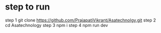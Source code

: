
# step to run
step 1    git clone https://github.com/PrajapatiVikrant/Asatechnolgy.git
step 2    cd Asatechnology
step 3    npm i
step 4    npm run dev